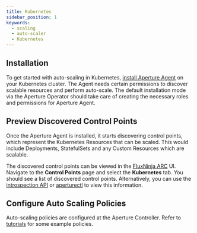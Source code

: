 ```yaml
---
title: Kubernetes
sidebar_position: 1
keywords:
  - scaling
  - auto-scaler
  - Kubernetes
---
```


## Installation

To get started with auto-scaling in Kubernetes,
[install Aperture Agent](get-started/installation/agent/kubernetes/daemonset) on
your Kubernetes cluster. The Agent needs certain permissions to discover
scalable resources and perform auto-scale. The default installation mode via the
Aperture Operator should take care of creating the necessary roles and
permissions for Aperture Agent.

## Preview Discovered Control Points

Once the Aperture Agent is installed, it starts discovering control points,
which represent the Kubernetes Resources that can be scaled. This would include
Deployments, StatefulSets and any Custom Resources which are scalable.

The discovered control points can be viewed in the [FluxNinja ARC](arc/arc.md)
UI. Navigate to the **Control Points** page and select the **Kubernetes** tab.
You should see a list of discovered control points. Alternatively, you can use
the
[introspection API](reference/api/agent/flow-preview-service-preview-flow-labels.api.mdx)
or [aperturectl](reference/aperturectl/auto-scale/control-points/) to view this
information.

## Configure Auto Scaling Policies

Auto-scaling policies are configured at the Aperture Controller. Refer to
[tutorials](tutorials/auto-scale/auto-scale.md) for some example policies.
